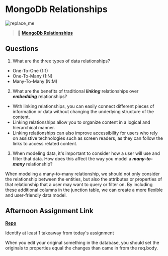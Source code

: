 # MongoDb Relationships

![replace_me](https://codeworks.blob.core.windows.net/public/assets/img/illustrations/placeholder.svg)

> **📖 [MongoDb Relationships](https://codeworksacademy.com/fs-student-guide/resources/wk5/02-Relationships)**

## Questions

1. What are the three types of data relationships?

- One-To-One (1:1)
- One-To-Many (1:N)
- Many-To-Many (N:M)

2. What are the benefits of traditional ***linking*** relationships over ***embedding*** relationships?

- With linking relationships, you can easily connect different pieces of information or data without changing the underlying structure of the content.
- Linking relationships allow you to organize content in a logical and hierarchical manner.
- Linking relationships can also improve accessibility for users who rely on assistive technologies such as screen readers, as they can follow the links to access related content.

3. When modeling data, it's important to consider how a user will use and filter that data. How does this affect the way you model a ***many-to-many*** relationship? 

When modeling a many-to-many relationship, we should not only consider the relationship between the entities, but also the attributes or properties of that relationship that a user may want to query or filter on. By including these additional columns in the junction table, we can create a more flexible and user-friendly data model.

## Afternoon Assignment Link

**[Repo](https://github.com/AnastasiiaShaynyuk/GregslistNode)**

Identify at least 1 takeaway from today's assignment

When you edit your original something in the database, you should set the originals to properties equal the changes than came in from the req.body.

